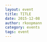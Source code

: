 ```yaml
---
layout: event
title: TITLE
date: 2015-12-08
author: rkoopmann
category: events
tags: event
---
```


